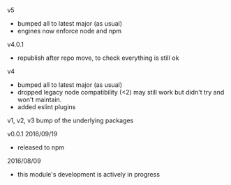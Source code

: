 
v5
* bumped all to latest major (as usual)
* engines now enforce node and npm

v4.0.1
* republish after repo move, to check everything is still ok

v4
* bumped all to latest major (as usual)
* dropped legacy node compatibility (<2) may still work but didn't try and won't maintain.
* added eslint plugins

v1, v2, v3
bump of the underlying packages

v0.0.1 2016/09/19
- released to npm

2016/08/09
- this module's development is actively in progress
